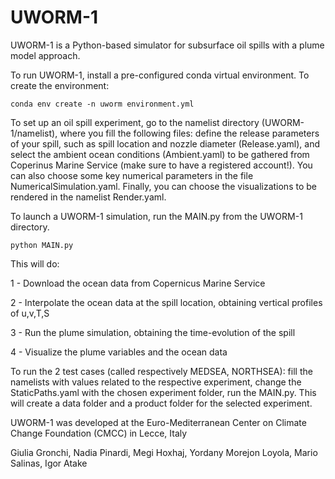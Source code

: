 # UWORM-1

UWORM-1 is a Python-based simulator for subsurface oil spills with a plume model approach.

To run UWORM-1, install a pre-configured conda virtual environment. To create the environment:

    conda env create -n uworm environment.yml

To set up an oil spill experiment, go to the namelist directory (UWORM-1/namelist), where you fill the following files: define the release parameters of your spill, such as spill location and nozzle diameter (Release.yaml), and select the ambient ocean conditions (Ambient.yaml) to be gathered from Coperinus Marine Service (make sure to have a registered account!). You can also choose some key numerical parameters in the file NumericalSimulation.yaml. Finally, you can choose the visualizations to be rendered in the namelist Render.yaml.

To launch a UWORM-1 simulation, run the MAIN.py from the UWORM-1 directory.

    python MAIN.py

This will do:

1 - Download the ocean data from Copernicus Marine Service

2 - Interpolate the ocean data at the spill location, obtaining vertical profiles of u,v,T,S

3 - Run the plume simulation, obtaining the time-evolution of the spill

4 - Visualize the plume variables and the ocean data

To run the 2 test cases (called respectively MEDSEA, NORTHSEA): fill the namelists with values related to the respective experiment, change the StaticPaths.yaml with the chosen experiment folder, run the MAIN.py. This will create a data folder and a product folder for the selected experiment.



UWORM-1 was developed at the Euro-Mediterranean Center on Climate Change Foundation (CMCC) in Lecce, Italy

Giulia Gronchi, Nadia Pinardi,
Megi Hoxhaj, Yordany Morejon Loyola, Mario Salinas, Igor Atake
